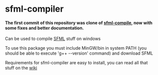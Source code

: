 # sfml-compiler

#### The first commit of this repository was clone of [sfml-compile](https://github.com/87cm1n3r/sfml-compiler), now with some fixes and better documentation.

Can be used to compile [SFML](https://www.sfml-dev.org/) stuff on windows

To use this package you must include MinGW/bin in system PATH (you should be able to execute 'g++ --version' command) and download SFML

Requirements for sfml-compiler are easy to install, you can read all that stuff on the [wiki](https://github.com/brhaka/sfml-compiler/wiki)
